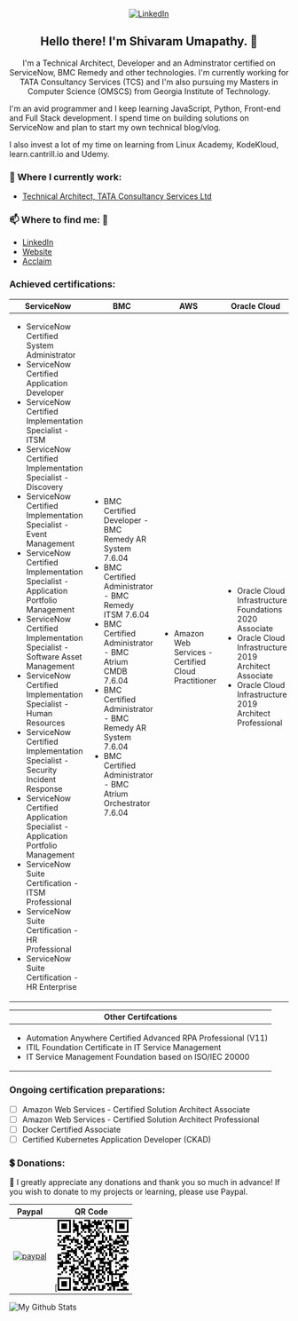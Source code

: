 <p align="center">
	<a href="https://www.linkedin.com/in/shivaramumapathy"><img src="https://img.shields.io/badge/LinkedIn--_.svg?style=social&logo=linkedin" alt="LinkedIn"></a>
</p>

<h2 align="center">Hello there! I'm Shivaram Umapathy. 👋 </h2>
<p align="center">I'm a Technical Architect, Developer and an Adminstrator certified on ServiceNow, BMC Remedy and other technologies.
I'm currently working for TATA Consultancy Services (TCS) and I'm also pursuing my Masters in Computer Science (OMSCS) from Georgia Institute of Technology.

I'm an avid programmer and I keep learning JavaScript, Python, Front-end and Full Stack development. I spend time on building solutions on ServiceNow and plan to start my own technical blog/vlog.

I also invest a lot of my time on learning from Linux Academy, KodeKloud, learn.cantrill.io and Udemy.</p>

### 💼 Where I currently work:
- [Technical Architect, TATA Consultancy Services Ltd](https://tcs.com/)

### 📫 Where to find me: 🔗
- [LinkedIn](https://linkedin.com/in/shivaramumapathy)
- [Website](https://shivaramumapathy.com)
- [Acclaim](https://www.youracclaim.com/users/shivaram-umapathy)

### Achieved certifications:
| ServiceNow | BMC | AWS | Oracle Cloud | DevOps |
| ---------- | --- | --- | ------------ | ------ |
|<ul><li>ServiceNow Certified System Administrator</li><li>ServiceNow Certified Application Developer</li><li>ServiceNow Certified Implementation Specialist - ITSM</li><li>ServiceNow Certified Implementation Specialist - Discovery</li><li>ServiceNow Certified Implementation Specialist - Event Management</li><li>ServiceNow Certified Implementation Specialist - Application Portfolio Management</li><li>ServiceNow Certified Implementation Specialist - Software Asset Management</li><li>ServiceNow Certified Implementation Specialist - Human Resources</li><li>ServiceNow Certified Implementation Specialist - Security Incident Response</li><li>ServiceNow Certified Application Specialist - Application Portfolio Management</li><li>ServiceNow Suite Certification - ITSM Professional</li><li>ServiceNow Suite Certification - HR Professional</li><li>ServiceNow Suite Certification - HR Enterprise</li></ul>|<ul><li>BMC Certified Developer - BMC Remedy AR System 7.6.04</li><li>BMC Certified Administrator - BMC Remedy ITSM 7.6.04</li><li>BMC Certified Administrator - BMC Atrium CMDB 7.6.04</li><li>BMC Certified Administrator - BMC Remedy AR System 7.6.04</li><li>BMC Certified Administrator - BMC Atrium Orchestrator 7.6.04</li></ul>|<ul><li>Amazon Web Services - Certified Cloud Practitioner</li></ul>|<ul><li>Oracle Cloud Infrastructure Foundations 2020 Associate</li><li>Oracle Cloud Infrastructure 2019 Architect Associate</li><li>Oracle Cloud Infrastructure 2019 Architect Professional</li></ul>|| 

| Other Certifcations |
| ---------- |
| <ul><li>Automation Anywhere Certified Advanced RPA Professional (V11)</li><li>ITIL Foundation Certificate in IT Service Management</li><li>IT Service Management Foundation based on ISO/IEC 20000</li></ul>|

### Ongoing certification preparations:

- [ ] Amazon Web Services - Certified Solution Architect Associate 
- [ ] Amazon Web Services - Certified Solution Architect Professional
- [ ] Docker Certified Associate
- [ ] Certified Kubernetes Application Developer (CKAD)

### :heavy_dollar_sign: Donations:

:pray: I greatly appreciate any donations and thank you so much in advance!
If you wish to donate to my projects or learning, please use Paypal.

| Paypal | QR Code |
| ------ | ------- |
| [![paypal](https://www.paypalobjects.com/en_US/i/btn/btn_donateCC_LG.gif)](https://www.paypal.com/cgi-bin/webscr?cmd=_donations&business=PHMPE6PV5TZE4&currency_code=USD) |  <center>[![](https://github.com/shivaramumapathy/shivaramumapathy/blob/main/QR%20Code.png)</center> |


![My Github Stats](https://github-readme-stats.vercel.app/api?username=shivaramumapathy&show_icons=true&theme=radical)

